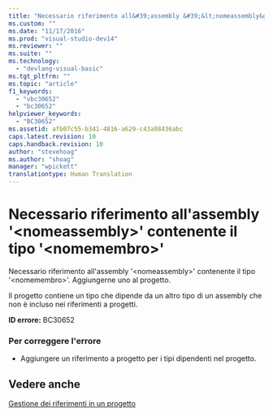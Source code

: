 ```yaml
---
title: "Necessario riferimento all&#39;assembly &#39;&lt;nomeassembly&gt;&#39; contenente il tipo &#39;&lt;nomemembro&gt;&#39; | Microsoft Docs"
ms.custom: ""
ms.date: "11/17/2016"
ms.prod: "visual-studio-dev14"
ms.reviewer: ""
ms.suite: ""
ms.technology: 
  - "devlang-visual-basic"
ms.tgt_pltfrm: ""
ms.topic: "article"
f1_keywords: 
  - "vbc30652"
  - "bc30652"
helpviewer_keywords: 
  - "BC30652"
ms.assetid: afb07c55-b341-4816-a629-c43a98436abc
caps.latest.revision: 10
caps.handback.revision: 10
author: "stevehoag"
ms.author: "shoag"
manager: "wpickett"
translationtype: Human Translation
---
```

# Necessario riferimento all&#39;assembly &#39;&lt;nomeassembly&gt;&#39; contenente il tipo &#39;&lt;nomemembro&gt;&#39;
Necessario riferimento all'assembly '\<nomeassembly\>' contenente il tipo '\<nomemembro\>'. Aggiungerne uno al progetto.  
  
 Il progetto contiene un tipo che dipende da un altro tipo di un assembly che non è incluso nei riferimenti a progetti.  
  
 **ID errore:** BC30652  
  
### Per correggere l'errore  
  
-   Aggiungere un riferimento a progetto per i tipi dipendenti nel progetto.  
  
## Vedere anche  
 [Gestione dei riferimenti in un progetto](/visual-studio/ide/managing-references-in-a-project)